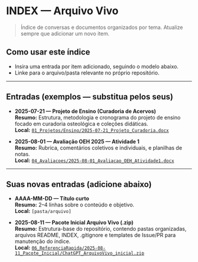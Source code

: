# INDEX — Arquivo Vivo

> Índice de conversas e documentos organizados por tema. Atualize sempre que adicionar um novo item.

## Como usar este índice
- Insira uma entrada por item adicionado, seguindo o modelo abaixo.
- Linke para o arquivo/pasta relevante no próprio repositório.

---

## Entradas (exemplos — substitua pelos seus)
- **2025-07-21 — Projeto de Ensino (Curadoria de Acervos)**  
  **Resumo:** Estrutura, metodologia e cronograma do projeto de ensino focado em curadoria osteológica e coleções didáticas.  
  **Local:** [`01_Projetos/Ensino/2025-07-21_Projeto_Curadoria.docx`](01_Projetos/Ensino/2025-07-21_Projeto_Curadoria.docx)

- **2025-08-01 — Avaliação OEH 2025 — Atividade 1**  
  **Resumo:** Rubrica, comentários coletivos e individuais, e planilhas de notas.  
  **Local:** [`04_Avaliacoes/2025-08-01_Avaliacao_OEH_Atividade1.docx`](04_Avaliacoes/2025-08-01_Avaliacao_OEH_Atividade1.docx)

---

## Suas novas entradas (adicione abaixo)
- **AAAA-MM-DD — Título curto**  
  **Resumo:** 2–4 linhas sobre o conteúdo e objetivo.  
  **Local:** `[pasta/arquivo]`

- **2025-08-11 — Pacote Inicial Arquivo Vivo (.zip)**  
  **Resumo:** Estrutura-base do repositório, contendo pastas organizadas, arquivos README, INDEX, .gitignore e templates de Issue/PR para manutenção do índice.  
  **Local:** [`06_ReferenciaRapida/2025-08-11_Pacote_Inicial/ChatGPT_ArquivoVivo_inicial.zip`](06_ReferenciaRapida/2025-08-11_Pacote_Inicial/ChatGPT_ArquivoVivo_inicial.zip)

